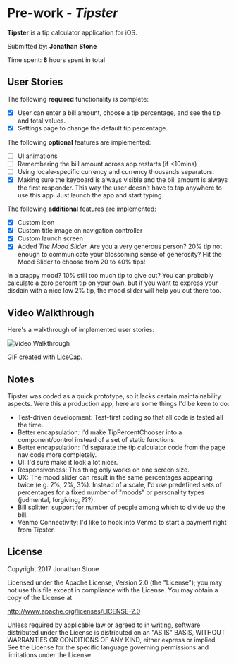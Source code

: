 # Pre-work - *Tipster*

**Tipster** is a tip calculator application for iOS.

Submitted by: **Jonathan Stone**

Time spent: **8** hours spent in total

## User Stories

The following **required** functionality is complete:

* [x] User can enter a bill amount, choose a tip percentage, and see the tip and total values.
* [x] Settings page to change the default tip percentage.

The following **optional** features are implemented:
* [ ] UI animations
* [ ] Remembering the bill amount across app restarts (if <10mins)
* [ ] Using locale-specific currency and currency thousands separators.
* [x] Making sure the keyboard is always visible and the bill amount is always the first responder. This way the user doesn't have to tap anywhere to use this app. Just launch the app and start typing.

The following **additional** features are implemented:
- [x] Custom icon
- [x] Custom title image on navigation controller
- [x] Custom launch screen
- [x] Added *The Mood Slider.* Are you a very generous person? 20% tip not enough to communicate your blossoming sense of generosity?
Hit the Mood Slider to choose from 20 to 40% tips!

In a crappy mood? 10% still too much tip to give out? You can probably calculate a zero percent tip on your own, but if you want to express your disdain with a nice low 2% tip, the mood slider will help you out there too. 
 

## Video Walkthrough 

Here's a walkthrough of implemented user stories:

<img src='http://i.imgur.com/WQ41uCG.gif' title='Video Walkthrough' width='' alt='Video Walkthrough' />

GIF created with [LiceCap](http://www.cockos.com/licecap/).

## Notes

Tipster was coded as a quick prototype, so it lacks certain maintainability aspects. Were this a production app, here are some things I'd be keen to do:

* Test-driven development: Test-first coding so that all code is tested all the time. 
* Better encapsulation: I'd make TipPercentChooser into a component/control instead of a set of static functions.
* Better encapsulation: I'd separate the tip calculator code from the page nav code more completely.
* UI: I'd sure make it look a lot nicer.
* Responsiveness: This thing only works on one screen size.
* UX: The mood slider can result in the same percentages appearing twice (e.g. 2%, 2%, 3%). Instead of a scale, I'd use predefined sets of percentages for a fixed number of "moods" or personality types (judmental, forgiving, ???).
* Bill splitter: support for number of people among which to divide up the bill.
* Venmo Connectivity: I'd like to hook into Venmo to start a payment right from Tipster.

## License

Copyright 2017 Jonathan Stone

Licensed under the Apache License, Version 2.0 (the "License");
you may not use this file except in compliance with the License.
You may obtain a copy of the License at

http://www.apache.org/licenses/LICENSE-2.0

Unless required by applicable law or agreed to in writing, software
distributed under the License is distributed on an "AS IS" BASIS,
WITHOUT WARRANTIES OR CONDITIONS OF ANY KIND, either express or implied.
See the License for the specific language governing permissions and
limitations under the License.


